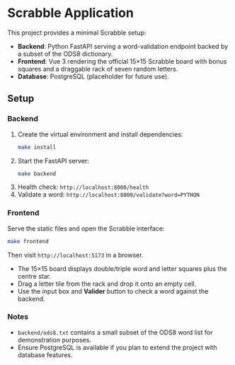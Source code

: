 # Scrabble Application

This project provides a minimal Scrabble setup:

- **Backend**: Python FastAPI serving a word-validation endpoint backed by a subset of the ODS8 dictionary.
- **Frontend**: Vue 3 rendering the official 15×15 Scrabble board with bonus squares and a draggable rack of seven random letters.
- **Database**: PostgreSQL (placeholder for future use).

## Setup

### Backend
1. Create the virtual environment and install dependencies:
   ```bash
   make install
   ```
2. Start the FastAPI server:
   ```bash
   make backend
   ```
3. Health check: `http://localhost:8000/health`
4. Validate a word: `http://localhost:8000/validate?word=PYTHON`

### Frontend
Serve the static files and open the Scrabble interface:
```bash
make frontend
```
Then visit `http://localhost:5173` in a browser.

- The 15×15 board displays double/triple word and letter squares plus the centre star.
- Drag a letter tile from the rack and drop it onto an empty cell.
- Use the input box and **Valider** button to check a word against the backend.

### Notes
- `backend/ods8.txt` contains a small subset of the ODS8 word list for demonstration purposes.
- Ensure PostgreSQL is available if you plan to extend the project with database features.
